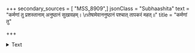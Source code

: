 +++
secondary_sources = [ "MSS_8909",]
jsonClass = "Subhaashita"
text = "कर्मणां तु प्रशस्तानाम् अनुष्ठानं सुखावहम्।  \nतेषामेवाननुष्ठानं पश्चात् तापकरं महत्॥"
title = "कर्मणां तु"

+++

<details><summary>Text</summary>

कर्मणां तु प्रशस्तानाम् अनुष्ठानं सुखावहम्।  
तेषामेवाननुष्ठानं पश्चात् तापकरं महत्॥
</details>
